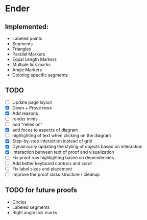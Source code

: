 # Ender

## Implemented:

- Labeled points
- Segments
- Triangles
- Parallel Markers
- Equal Length Markers
- Multiple tick marks
- Angle Markers
- Coloring specific segments

## TODO

- [ ] Update page layout
- [x] Given + Prove rows
- [x] Add reasons
- [ ] render minis
- [ ] add "relies on"
- [x] add focus to aspects of diagram
- [ ] highlighting of text when clicking on the diagram
- [x] Step-by-step interaction instead of grid
- [x] Dynamically updating the styling of objects based on interaction
- [x] Interaction between text of proof and visualization
- [ ] Fix proof row highlighting based on dependencies
- [ ] Add better keyboard controls and scroll
- [ ] Fix label sizes and placement
- [ ] Improve the proof class structure / cleanup

## TODO for future proofs

- Circles
- Labeled segments
- Right angle tick marks
